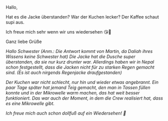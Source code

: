 Hallo,

Hat es die Jacke überstanden?
War der Kuchen lecker?
Der Kaffee schaut supi aus.

Ich freue mich sehr wenn wir uns wiedersehen 😘💙

Ganz liebe Grüße


*Hallo Schwester*
*(Anm.: Die Antwort kommt von Martin, da Daliah ihres Wissens keine Schwester hat)*
*Die Jacke hat die Dusche super überstanden, da sie nur kurz drunter war. Allerdings haben wir in Nepal schon festgestellt, dass die Jacken nicht für zu starken Regen gemacht sind. (Es ist auch nirgends Regenjacke draufgestanden)*

*Der Kuchen war nicht schlecht, nur hin und wieder etwas angebrannt. Ein paar Tage später hat jemand Teig gemacht, den man in Tassen füllen konnte und in der Mikrowelle warm machen, das hat weit besser funktioniert. Das war auch der Moment, in dem die Crew realisiert hat, dass es eine Mikrowelle gibt.*

*Ich freue mich auch schon dollfuß auf ein Wiedersehen! 💙*